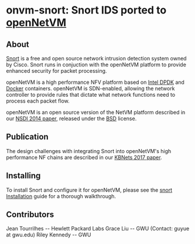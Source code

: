 # onvm-snort: Snort IDS ported to [openNetVM][onvm]

About
--
[Snort][snort-link] is a free and open source network intrusion detection system owned by Cisco. Snort runs in conjuction with the openNetVM platform to provide enhanced security for packet processing.

openNetVM is a high performance NFV platform based on [Intel DPDK][dpdk] and [Docker][docker] containers.  openNetVM is SDN-enabled, allowing the network controller to provide rules that dictate what network functions need to process each packet flow.

openNetVM is an open source version of the NetVM platform described in our [NSDI 2014 paper][nsdi04], released under the [BSD][license] license.

Publication
--
The design challenges with integrating Snort into openNetVM's high performance NF chains are described in our [KBNets 2017 paper][kbnets17].

Installing
--
To install Snort and configure it for openNetVM, please see the [snort Installation][install] guide for a thorough walkthrough.

Contributors
--
Jean Tourrilhes -- Hewlett Packard Labs
Grace Liu -- GWU (Contact: guyue at gwu.edu)
Riley Kennedy -- GWU

[snort-link]: https://www.snort.org/
[onvm]: http://sdnfv.github.io/onvm/
[license]: LICENSE
[dpdk]: http://dpdk.org
[docker]: https://www.docker.com/
[kbnets17]: http://grace-liu.github.io/static/papers/17-KBNets-onvm.pdf
[nsdi04]: http://faculty.cs.gwu.edu/~timwood/papers/14-NSDI-netvm.pdf
[install]: Install.md
